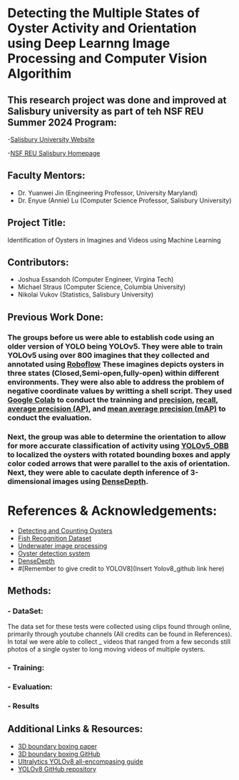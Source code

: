 # Detecting the Multiple States of Oyster Activity and Orientation using Deep Learnng Image Processing and Computer Vision Algorithim

## This research project was done and improved at Salisbury university as part of teh NSF REU Summer 2024 Program:
-[Salisbury University Website](https://www.salisbury.edu/)
  
-[NSF REU Salisbury Homepage](http://faculty.salisbury.edu/~ealu/REU/Schedule.html)

## Faculty Mentors:
 - Dr. Yuanwei Jin (Engineering Professor, University Maryland)
 -  Dr. Enyue (Annie) Lu (Computer Science Professor, Salisbury University)

## Project Title: 
    
Identification of Oysters in Imagines and Videos using Machine Learning

## Contributors:
 - Joshua Essandoh  (Computer Engineer, Virgina Tech)
 - Michael Straus  (Computer Science, Columbia University)
 - Nikolai Vukov   (Statistics, Salisbury University)

## Previous Work Done:
### The groups before us were able to establish code using an older version of YOLO being YOLOv5. They were able to train YOLOv5 using over 800 imagines that they collected and annotated using [Roboflow](https://roboflow.com/) These imagines depicts oysters in three states (Closed,Semi-open,fully-open) within different environments. They were also able to address the problem of negative coordinate values by writting a shell script. They used [Google Colab](https://colab.research.google.com/) to conduct the trainning and [precision](https://developers.google.com/machine-learning/crash-course/classification/precision-and-recall), [recall](https://developers.google.com/machine-learning/crash-course/classification/precision-and-recall), [average precision (AP)](https://link.springer.com/referenceworkentry/10.1007/978-0-387-39940-9_482), and [mean average precision (mAP)](https://www.v7labs.com/blog/mean-average-precision#:~:text=Average%20Precision%20is%20calculated%20as,mAP%20varies%20in%20different%20contexts.) to conduct the evaluation.

### Next, the group was able to determine the orientation to allow for more accurate classification of activity using [YOLOv5_OBB](https://github.com/hukaixuan19970627/yolov5_obb) to localized the oysters with rotated bounding boxes and apply color coded arrows that were parallel to the axis of orientation. Next, they were able to caculate depth inference of 3-dimensional images using [DenseDepth](https://github.com/ialhashim/DenseDepth).

# References & Acknowledgements: 
- [Detecting and Counting Oysters](https://arxiv.org/abs/2105.09758)
- [Fish Recognition Dataset](https://homepages.inf.ed.ac.uk/rbf/Fish4Knowledge/GROUNDTRUTH/RECOG/)
- [Underwater image processing](https://www.sciencedirect.com/science/article/pii/S0923596520302137)
- [Oyster detection system](https://github.com/bsadr/oyster-detection)
- [DenseDepth](https://github.com/ialhashim/DenseDepth)
- #[Remember to give credit to YOLOV8](Insert Yolov8_github link here)

## Methods:

### - DataSet:
The data set for these tests were collected using clips found through online, primarily through youtube channels (All credits can be found in References). In total we were able to collect _ videos that ranged from a few seconds still photos of a single oyster to long moving videos of multiple oysters.
### - Training:

### - Evaluation:

### - Results 

## Additional Links & Resources:
- [3D boundary boxing paper](https://arxiv.org/pdf/1612.00496)
- [3D boundary boxing GitHub](https://github.com/skhadem/3D-BoundingBox/tree/master)
- [Ultralytics YOLOv8 all-encompasing guide](https://docs.ultralytics.com/)
- [YOLOv8 GitHub repository](https://github.com/ultralytics/ultralytics.git)

